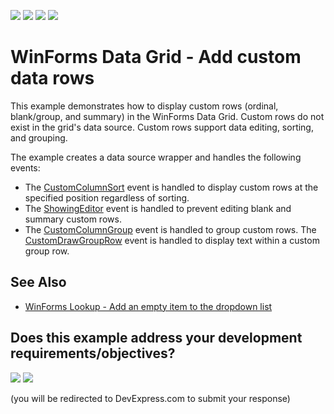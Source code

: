 <!-- default badges list -->
![](https://img.shields.io/endpoint?url=https://codecentral.devexpress.com/api/v1/VersionRange/128631069/24.2.1%2B)
[![](https://img.shields.io/badge/Open_in_DevExpress_Support_Center-FF7200?style=flat-square&logo=DevExpress&logoColor=white)](https://supportcenter.devexpress.com/ticket/details/E3367)
[![](https://img.shields.io/badge/📖_How_to_use_DevExpress_Examples-e9f6fc?style=flat-square)](https://docs.devexpress.com/GeneralInformation/403183)
[![](https://img.shields.io/badge/💬_Leave_Feedback-feecdd?style=flat-square)](#does-this-example-address-your-development-requirementsobjectives)
<!-- default badges end -->
# WinForms Data Grid - Add custom data rows

This example demonstrates how to display custom rows (ordinal, blank/group, and summary) in the WinForms Data Grid. Custom rows do not exist in the grid's data source. Custom rows support data editing, sorting, and grouping.

The example creates a data source wrapper and handles the following events:

* The [CustomColumnSort](https://docs.devexpress.com/WindowsForms/DevExpress.XtraGrid.Views.Base.ColumnView.CustomColumnSort) event is handled to display custom rows at the specified position regardless of sorting.
* The [ShowingEditor](https://docs.devexpress.com/WindowsForms/DevExpress.XtraGrid.Views.Base.ColumnView.ShowingEditor) event is handled to prevent editing blank and summary custom rows.
* The [CustomColumnGroup](https://docs.devexpress.com/WindowsForms/DevExpress.XtraGrid.Views.Grid.GridView.CustomColumnGroup) event is handled to group custom rows. The [CustomDrawGroupRow](https://docs.devexpress.com/WindowsForms/DevExpress.XtraGrid.Views.Grid.GridView.CustomDrawGroupRow) event is handled to display text within a custom group row.
                                                                        

## See Also

* [WinForms Lookup - Add an empty item to the dropdown list](https://supportcenter.devexpress.com/ticket/details/e1180/how-to-create-a-data-source-wrapper-that-adds-an-empty-item-to-the-lookup-list)
<!-- feedback -->
## Does this example address your development requirements/objectives?

[<img src="https://www.devexpress.com/support/examples/i/yes-button.svg"/>](https://www.devexpress.com/support/examples/survey.xml?utm_source=github&utm_campaign=winforms-grid-display-custom-rows&~~~was_helpful=yes) [<img src="https://www.devexpress.com/support/examples/i/no-button.svg"/>](https://www.devexpress.com/support/examples/survey.xml?utm_source=github&utm_campaign=winforms-grid-display-custom-rows&~~~was_helpful=no)

(you will be redirected to DevExpress.com to submit your response)
<!-- feedback end -->
